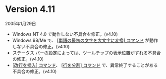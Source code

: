 # Version 4.11

2005年1月29日

- Windows NT 4.0 で動作しない不具合を修正。(v4.10)
- Windows 98/Me で、 [\[単語の最初の文字を大文字に変換\] コマンド](../cmd/edit/capitalize) が動作しない不具合の修正。(v4.10)
- ステータス バーの設定によっては、ツールチップの表示位置がずれる不具合の修正。(v4.10)
- [\[改行を挿入\] コマンド](../cmd/edit/insert_cr_wrap)、 [\[行を分割\] コマンド](../cmd/edit/split_lines) で、異常終了することがある不具合の修正。(v4.10)